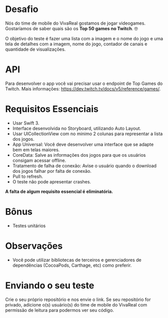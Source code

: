 # Desafio

Nós do time de mobile do VivaReal gostamos de jogar videogames. Gostaríamos de saber quais são os **Top 50 games no Twitch**. 🤓

O objetivo do teste é fazer uma lista com a imagem e o nome do jogo e uma tela de detalhes com a imagem, nome do jogo, contador de canais e quantidade de visualizações.

# API

Para desenvolver o app você vai precisar usar o endpoint de Top Games do Twitch. Mais informações: https://dev.twitch.tv/docs/v5/reference/games/.

# Requisitos Essenciais

* Usar Swift 3.
* Interface desenvolvida no Storyboard, utilizando Auto Layout.
* Usar UICollectionView com no minimo 2 colunas para representar a lista dos jogos.
* App Universal: Você deve desenvolver uma interface que se adapte bem em telas maiores.
* CoreData: Salve as informações dos jogos para que os usuários consigam acessar offline.
* Tratamento de falha de conexão: Avise o usuário quando o download dos jogos falhar por falta de conexão.
* Pull to refresh.
* O teste não pode apresentar crashes.

**A falta de algum requisito essencial é eliminatória.**

# Bônus

* Testes unitários

# Observações

* Você pode utilizar bibliotecas de terceiros e gerenciadores de dependências (CocoaPods, Carthage, etc) como preferir.

# Enviando o seu teste  

Crie o seu próprio repositório e nos envie o link. Se seu repositório for privado, adicione o(s) usuário(s) do time de mobile do VivaReal com permissão de leitura para podermos ver seu código.

